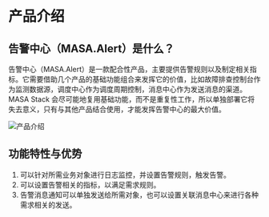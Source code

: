 # 产品介绍

## 告警中心（MASA.Alert）是什么？

告警中心（MASA.Alert）是一款配合性产品，主要提供告警规则以及制定相关指标。它需要借助几个产品的基础功能组合来发挥它的价值，比如故障排查控制台作为监测数据源，调度中心作为调度周期控制，消息中心作为发送消息的渠道。MASA Stack 会尽可能地复用基础功能，而不是重复性工作，所以单独部署它将失去意义，只有与其他产品结合使用，才能发挥告警中心的最大价值。

![产品介绍](https://cdn.masastack.com/stack/doc/alert/introduce.png)

## 功能特性与优势

1. 可以针对所需业务对象进行日志监控，并设置告警规则，触发告警。
2. 可以设置告警相关的指标，以满足需求规则。
3. 告警消息通知可以单独发送给所需对象，也可以设置关联消息中心来进行各种需求相关的发送。
